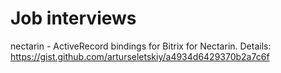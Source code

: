 Job interviews
==========

nectarin - ActiveRecord bindings for Bitrix for Nectarin. Details: https://gist.github.com/arturseletskiy/a4934d6429370b2a7c6f
